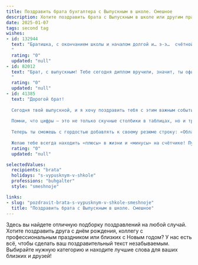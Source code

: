 ```yaml
---
title: Поздравить брата бухгалтера с Выпускным в школе. Смешное
description: Хотите поздравить брата с Выпускным в школе или другим праздником? Наш ИИ создаст незабываемое поздравление, а вы обязательно выделитесь среди других.  
date: 2025-01-07
tags: second tag
wishes:
- id: 132944
  text: "Братишка, с окончанием школы и началом долгой и… э-э…  счётной жизни!  Теперь вместо контрольных — декларации, вместо оценок — балансы, а вместо перемен —  вечный аудит твоей зарплаты.  Короче, поздравляю с выпуском в бухгалтерскую армию! Держись там, не дай себя обсчитать! 😉
  "
  rating: "0"
  updated: "null"
- id: 82012
  text: "Брат, с выпускным! Тебе сегодня диплом вручили, значит, ты официально готов считать чужие деньги. Но не забудь, что теперь ты наш главный бухгалтер, готовь отчеты о наших успехах, а мы тебе поможем их \"считать\" - в прямом и переносном смысле! 😉
  "
  rating: "0"
  updated: "null"
- id: 41385
  text: "Дорогой брат!
  
  Сегодня твой выпускной, и я хочу поздравить тебя с этим важным событием! Ты наконец-то получил «профессию бухгалтер» — теперь ты официально можешь считать не только свои деньги, но и чужие!
  
  Помни, что цифры — это не только скучные столбики в таблицах, но и трудные математики на вечеринках, когда ты будешь пытаться объяснить всем, зачем ты при каждой покупке записываешь расходы!
  
  Теперь ты сможешь с гордостью добавлять к своему резюме строку: «Обладаю уникальной способностью превращать бумагу в деньги!» Но не забудь, что бухгалтеры тоже люди — не увлекайся подсчётами на семейных праздниках и не превращай каждую шутку в приём по учету смеха!
  
  Желаю тебе всегда находить «плюсы» в жизни и «минусы» на счётчике! Пусть твои успехи множатся, а трудности делятся! Поздравляю! 🎉"
  rating: "0"
  updated: "null"

selectedValues:
  recipients: "brata"
  holidays: "s-vypusknym-v-shkole"
  professions: "buhgalter"
  style: "smeshnoje"

links:
- slug: "pozdravit-brata-s-vypusknym-v-shkole-smeshnoje"
  title: "Поздравить брата с Выпускным в школе. Смешное"
---
```


Здесь вы найдете отличную подборку поздравлений на любой случай.
Хотите поздравить друга с днём рождения, коллегу с профессиональным праздником или близких с Новым годом? У нас есть всё, чтобы сделать ваш поздравительный текст незабываемым. Выбирайте нужную категорию и находите лучшие слова для ваших близких и друзей!
